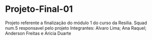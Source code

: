 # Projeto-Final-01
Projeto referente a finalização do módulo 1 do curso da Resilia.
Squad num.5 responsavel pelo projeto
Integrantes: Alvaro Lima; Ana Raquel; Anderson Freitas e Aricia Duarte
